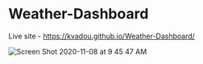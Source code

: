 # Weather-Dashboard




Live site - https://kvadou.github.io/Weather-Dashboard/

![Screen Shot 2020-11-08 at 9 45 47 AM](https://user-images.githubusercontent.com/15655389/98469774-39ecb000-21a7-11eb-9a49-a15b4946ff34.png)
